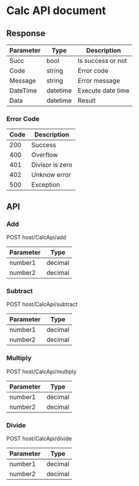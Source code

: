 # Calc API document

## Response
| Parameter  | Type | Description |
| ------------- | ------------- | ------------- |
| Succ  | bool  | Is success or not |
| Code  | string | Error code |
| Message  | string | Error message |
| DateTime  | datetime | Execute date time |
| Data  | datetime | Result |

### Error Code
| Code  | Description |
| ------------- | ------------- |
| 200  | Success |
| 400  | Overflow |
| 401  | Divisor is zero |
| 402  | Unknow error |
| 500  | Exception |

## API

### Add
POST host/CalcApi/add

| Parameter  | Type |
| ------------- | ------------- |
| number1  | decimal |
| number2  | decimal |

### Subtract
POST host/CalcApi/subtract

| Parameter  | Type |
| ------------- | ------------- |
| number1  | decimal |
| number2  | decimal |

### Multiply
POST host/CalcApi/multiply

| Parameter  | Type |
| ------------- | ------------- |
| number1  | decimal |
| number2  | decimal |

### Divide
POST host/CalcApi/divide

| Parameter  | Type |
| ------------- | ------------- |
| number1  | decimal |
| number2  | decimal |